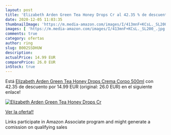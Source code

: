 ```yaml
---
layout: post
title: 'Elizabeth Arden Green Tea Honey Drops Cr al 42.35 % de descuento'
date: 2020-12-05 11:03:35
thumbnailImage: 'https://m.media-amazon.com/images/I/413mnF+KCsL._SL200_.jpg'
images: [ 'https://m.media-amazon.com/images/I/413mnF+KCsL._SL200_.jpg' ]
comments: true
category: ofertas
author: ring
slug: B002SSDHUW
description:
actualPrice: 14.99 EUR
comparePrice: 26.0 EUR
inStock: true
---
```


Está [Elizabeth Arden Green Tea Honey Drops Crema Corpo 500ml](https://www.amazon.it/dp/B002SSDHUW/?tag=tolees00-21) con 42.35 de descuento por 14.99 EUR (original: 26.0 EUR) en el siguiente enlace!

[![Elizabeth Arden Green Tea Honey Drops Cr](https://m.media-amazon.com/images/I/413mnF+KCsL._SL200_.jpg)](https://www.amazon.it/dp/B002SSDHUW/?tag=tolees00-21)

[Ver la oferta!!](https://www.amazon.it/dp/B002SSDHUW/?tag=tolees00-21)

Links participate in Amazon Associate program and might generate a comission on qualifying sales


